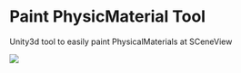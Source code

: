 # Paint PhysicMaterial Tool
Unity3d tool to easily paint PhysicalMaterials at SCeneView

![](https://github.com/mitay-walle/PaintPhysicMaterialTool/blob/main/Window%20preview.png)
